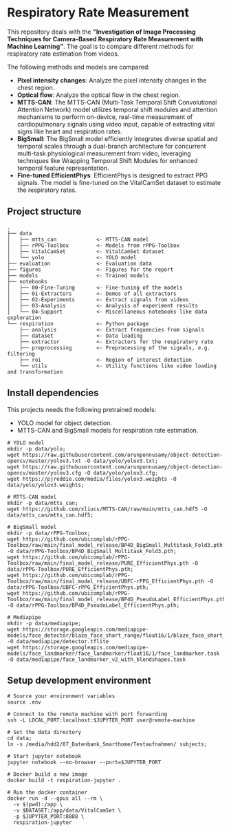 # Respiratory Rate Measurement

This repository deals with the **"Investigation of Image Processing Techniques for Camera-Based Respiratory Rate
Measurement with Machine Learning"**. The goal is to compare different methods for respiratory rate estimation from
videos.

The following methods and models are compared:

* **Pixel intensity changes**: Analyze the pixel intensity changes in the chest region.
* **Optical flow**: Analyze the optical flow in the chest region.
* **MTTS-CAN**: The MTTS-CAN (Multi-Task Temporal Shift Convolutional Attention Network) model utilizes temporal shift
  modules and attention mechanisms to perform on-device, real-time measurement of cardiopulmonary signals using video
  input, capable of extracting vital signs like heart and respiration rates.
* **BigSmall**: The BigSmall model efficiently integrates diverse spatial and temporal scales through a dual-branch
  architecture for concurrent multi-task physiological measurement from video, leveraging techniques like Wrapping
  Temporal Shift Modules for enhanced temporal feature representation.
* **Fine-tuned EfficientPhys**: EfficientPhys is designed to extract PPG signals. The model is fine-tuned on the
  VitalCamSet dataset to estimate the respiratory rates.

## Project structure

```
.
├── data
│   ├── mtts_can             <- MTTS-CAN model
│   ├── rPPG-Toolbox         <- Models from rPPG-Toolbox
│   ├── VitalCamSet          <- VitalCamSet dataset
│   └── yolo                 <- YOLO model
├── evaluation               <- Evaluation data
├── figures                  <- Figures for the report
├── models                   <- Trained models
├── notebooks
│   ├── 00-Fine-Tuning       <- Fine-tuning of the models
│   ├── 01-Extractors        <- Demos of all extractors
│   ├── 02-Experiments       <- Extract signals from videos
│   ├── 03-Analysis          <- Analysis of experiment results
│   └── 04-Support           <- Miscellaneous notebooks like data exploration
└── respiration              <- Python package
    ├── analysis             <- Extract frequencies from signals
    ├── dataset              <- Data loading
    ├── extractor            <- Extractors for the respiratory rate
    ├── preprocessing        <- Preprocessing of the signals, e.g. filtering
    ├── roi                  <- Region of interest detection
    └── utils                <- Utility functions like video loading and transformation
```

## Install dependencies

This projects needs the following pretrained models:

* YOLO model for object detection.
* MTTS-CAN and BigSmall models for respiration rate estimation.

```shell
# YOLO model
mkdir -p data/yolo;
wget https://raw.githubusercontent.com/arunponnusamy/object-detection-opencv/master/yolov3.txt -O data/yolo/yolov3.txt;
wget https://raw.githubusercontent.com/arunponnusamy/object-detection-opencv/master/yolov3.cfg -O data/yolo/yolov3.cfg;
wget https://pjreddie.com/media/files/yolov3.weights -O data/yolo/yolov3.weights;

# MTTS-CAN model
mkdir -p data/mtts_can;
wget https://github.com/xliucs/MTTS-CAN/raw/main/mtts_can.hdf5 -O data/mtts_can/mtts_can.hdf5;

# BigSmall model
mkdir -p data/rPPG-Toolbox;
wget https://github.com/ubicomplab/rPPG-Toolbox/raw/main/final_model_release/BP4D_BigSmall_Multitask_Fold3.pth -O data/rPPG-Toolbox/BP4D_BigSmall_Multitask_Fold3.pth;
wget https://github.com/ubicomplab/rPPG-Toolbox/raw/main/final_model_release/PURE_EfficientPhys.pth -O data/rPPG-Toolbox/PURE_EfficientPhys.pth;
wget https://github.com/ubicomplab/rPPG-Toolbox/raw/main/final_model_release/UBFC-rPPG_EfficientPhys.pth -O data/rPPG-Toolbox/UBFC-rPPG_EfficientPhys.pth;
wget https://github.com/ubicomplab/rPPG-Toolbox/raw/main/final_model_release/BP4D_PseudoLabel_EfficientPhys.pth -O data/rPPG-Toolbox/BP4D_PseudoLabel_EfficientPhys.pth;

# Mediapipe
mkdir -p data/mediapipe;
wget https://storage.googleapis.com/mediapipe-models/face_detector/blaze_face_short_range/float16/1/blaze_face_short_range.tflite -O data/mediapipe/detector.tflite
wget https://storage.googleapis.com/mediapipe-models/face_landmarker/face_landmarker/float16/1/face_landmarker.task -O data/mediapipe/face_landmarker_v2_with_blendshapes.task
```

## Setup development environment

```shell
# Source your environment variables
source .env

# Connect to the remote machine with port forwarding
ssh -L LOCAL_PORT:localhost:$JUPYTER_PORT user@remote-machine

# Set the data directory
cd data;
ln -s /media/hdd2/07_Datenbank_Smarthome/Testaufnahmen/ subjects;

# Start jupyter notebook
jupyter notebook --no-browser --port=$JUPYTER_PORT

# Docker build a new image
docker build -t respiration-jupyter .

# Run the docker container
docker run -d --gpus all --rm \
  -v $(pwd):/app \
  -v $DATASET:/app/data/VitalCamSet \
  -p $JUPYTER_PORT:8888 \
  respiration-jupyter
```
